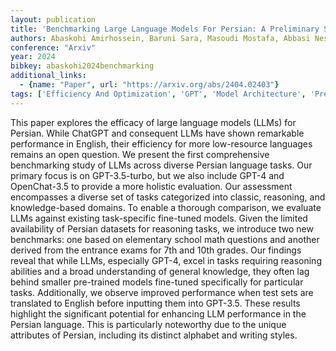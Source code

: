 ```yaml
---
layout: publication
title: 'Benchmarking Large Language Models For Persian: A Preliminary Study Focusing On Chatgpt'
authors: Abaskohi Amirhossein, Baruni Sara, Masoudi Mostafa, Abbasi Nesa, Babalou Mohammad Hadi, Edalat Ali, Kamahi Sepehr, Sani Samin Mahdizadeh, Naghavian Nikoo, Namazifard Danial, Sadeghi Pouya, Yaghoobzadeh Yadollah
conference: "Arxiv"
year: 2024
bibkey: abaskohi2024benchmarking
additional_links:
  - {name: "Paper", url: "https://arxiv.org/abs/2404.02403"}
tags: ['Efficiency And Optimization', 'GPT', 'Model Architecture', 'Pretraining Methods', 'Reinforcement Learning']
---
```

This paper explores the efficacy of large language models (LLMs) for Persian. While ChatGPT and consequent LLMs have shown remarkable performance in English, their efficiency for more low-resource languages remains an open question. We present the first comprehensive benchmarking study of LLMs across diverse Persian language tasks. Our primary focus is on GPT-3.5-turbo, but we also include GPT-4 and OpenChat-3.5 to provide a more holistic evaluation. Our assessment encompasses a diverse set of tasks categorized into classic, reasoning, and knowledge-based domains. To enable a thorough comparison, we evaluate LLMs against existing task-specific fine-tuned models. Given the limited availability of Persian datasets for reasoning tasks, we introduce two new benchmarks: one based on elementary school math questions and another derived from the entrance exams for 7th and 10th grades. Our findings reveal that while LLMs, especially GPT-4, excel in tasks requiring reasoning abilities and a broad understanding of general knowledge, they often lag behind smaller pre-trained models fine-tuned specifically for particular tasks. Additionally, we observe improved performance when test sets are translated to English before inputting them into GPT-3.5. These results highlight the significant potential for enhancing LLM performance in the Persian language. This is particularly noteworthy due to the unique attributes of Persian, including its distinct alphabet and writing styles.
